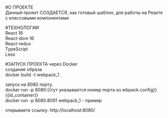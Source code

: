 #О ПРОЕКТЕ <br>
Данный проект СОЗДАЕТСЯ, как готовый шаблон, для работы на Реакте с классовыми компонентами

#ТЕХНОЛОГИИ <br>
React 16 <br>
React-dom 16 <br>
React-redux <br>
TypeScript <br>
Less <br>

#ЗАПУСК ПРОЕКТА через Docker <br>
создание образа <br>
docker build -t webpack_1 . <br>

запуск на 8080 порту. <br>
docker run -p 8080:{{тут указывается номер порта из wbpack.config}} {{id_container}} <br>
docker run -p 8080:8091 webpack_1 - пример

открываете ссылку:
http://localhost:8080/
